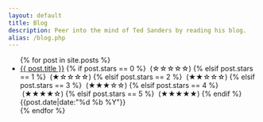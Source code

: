```yaml
---
layout: default
title: Blog
description: Peer into the mind of Ted Sanders by reading his blog.
alias: /blog.php
---
```


<ul class="no-bullets">
  {% for post in site.posts %}
    <li>
    	<div class="clearfix">
	    	<a class="align-left" href="{{ post.url }}">{{ post.title }}</a>
	    	{% if post.stars == 0 %} &nbsp;(☆☆☆☆☆)
	    	{% elsif post.stars == 1 %} &nbsp;(★☆☆☆☆)
	    	{% elsif post.stars == 2 %} &nbsp;(★★☆☆☆)
	    	{% elsif post.stars == 3 %} &nbsp;(★★★☆☆)
	    	{% elsif post.stars == 4 %} &nbsp;(★★★★☆)
	    	{% elsif post.stars == 5 %} &nbsp;(★★★★★)
	    	{% endif %}
	    	<span class="align-right date"><time datetime="{{post.date|date:"%F"}}">{{post.date|date:"%d %b %Y"}}</time></span>
    	</div>
    </li>
  {% endfor %}
</ul>